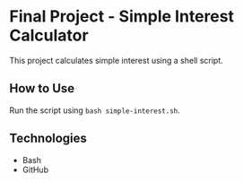 # Final Project - Simple Interest Calculator

This project calculates simple interest using a shell script.

## How to Use
Run the script using `bash simple-interest.sh`.

## Technologies
- Bash
- GitHub
